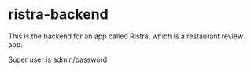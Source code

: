 # ristra-backend

This is the backend for an app called Ristra, which is a restaurant review app.

Super user is admin/password